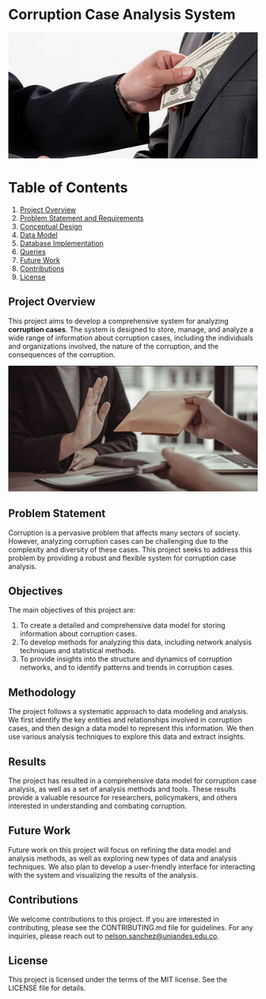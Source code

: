 # Corruption Case Analysis System

![analyzing corruption cases](content/corruption.jpg)

# Table of Contents

1. [Project Overview](#project-overview)
2. [Problem Statement and Requirements](content/ProblemStatementAndRequirements.md)
3. [Conceptual Design](content/ConceptualDesign.md)
4. [Data Model](content/DataModelDetail.md)
5. [Database Implementation](content/SQL_DDL_commands)
6. [Queries](content/SQL_SELECT_commands.md)
7. [Future Work](#future-work)
8. [Contributions](#Contributions)
9. [License](#license)

## Project Overview

This project aims to develop a comprehensive system for analyzing **corruption cases**. The system is designed to store, manage, and analyze a wide range of information about corruption cases, including the individuals and organizations involved, the nature of the corruption, and the consequences of the corruption.

![analyzing corruption cases](content/corruption.png)

## Problem Statement

Corruption is a pervasive problem that affects many sectors of society. However, analyzing corruption cases can be challenging due to the complexity and diversity of these cases. This project seeks to address this problem by providing a robust and flexible system for corruption case analysis.

## Objectives

The main objectives of this project are:

1. To create a detailed and comprehensive data model for storing information about corruption cases.
2. To develop methods for analyzing this data, including network analysis techniques and statistical methods.
3. To provide insights into the structure and dynamics of corruption networks, and to identify patterns and trends in corruption cases.

## Methodology

The project follows a systematic approach to data modeling and analysis. We first identify the key entities and relationships involved in corruption cases, and then design a data model to represent this information. We then use various analysis techniques to explore this data and extract insights.

## Results

The project has resulted in a comprehensive data model for corruption case analysis, as well as a set of analysis methods and tools. These results provide a valuable resource for researchers, policymakers, and others interested in understanding and combating corruption.

## Future Work

Future work on this project will focus on refining the data model and analysis methods, as well as exploring new types of data and analysis techniques. We also plan to develop a user-friendly interface for interacting with the system and visualizing the results of the analysis.

## Contributions

We welcome contributions to this project. If you are interested in contributing, please see the CONTRIBUTING.md file for guidelines.
For any inquiries, please reach out to nelson.sanchez@uniandes.edu.co.

## License

This project is licensed under the terms of the MIT license. See the LICENSE file for details.

